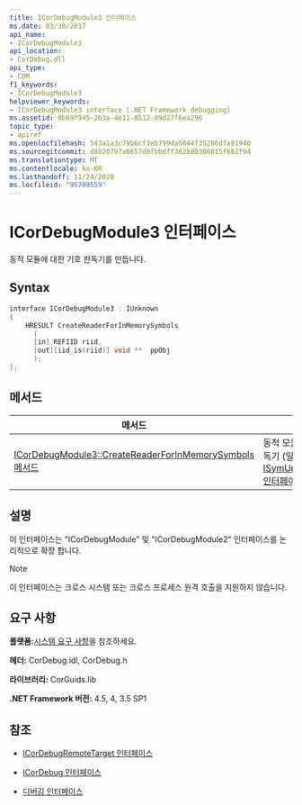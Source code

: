 ```yaml
---
title: ICorDebugModule3 인터페이스
ms.date: 03/30/2017
api_name:
- ICorDebugModule3
api_location:
- CorDebug.dll
api_type:
- COM
f1_keywords:
- ICorDebugModule3
helpviewer_keywords:
- ICorDebugModule3 interface [.NET Framework debugging]
ms.assetid: 0b69f945-263a-4e11-8512-89d27f6ea296
topic_type:
- apiref
ms.openlocfilehash: 543a1a3c79b6cf3eb799da5844f35286dfa91940
ms.sourcegitcommit: d8020797a6657d0fbbdff362b80300815f682f94
ms.translationtype: MT
ms.contentlocale: ko-KR
ms.lasthandoff: 11/24/2020
ms.locfileid: "95709559"
---
```

# <a name="icordebugmodule3-interface"></a>ICorDebugModule3 인터페이스

동적 모듈에 대한 기호 판독기를 만듭니다.  
  
## <a name="syntax"></a>Syntax  
  
```cpp  
interface ICorDebugModule3 : IUnknown  
{  
    HRESULT CreateReaderForInMemorySymbols  
      (  
      [in] REFIID riid,  
      [out][iid_is(riid)] void **  ppObj  
      );  
};  
```  
  
## <a name="methods"></a>메서드  
  
|메서드|설명|  
|------------|-----------------|  
|[ICorDebugModule3::CreateReaderForInMemorySymbols 메서드](icordebugmodule3-createreaderforinmemorysymbols-method.md)|동적 모듈에 대 한 기호 판독기 (일반적으로 [ISymUnmanagedReader 인터페이스](../diagnostics/isymunmanagedreader-interface.md))를 만듭니다.|  
  
## <a name="remarks"></a>설명  

 이 인터페이스는 "ICorDebugModule" 및 "ICorDebugModule2" 인터페이스를 논리적으로 확장 합니다.  
  
> [!NOTE]
> 이 인터페이스는 크로스 시스템 또는 크로스 프로세스 원격 호출을 지원하지 않습니다.  
  
## <a name="requirements"></a>요구 사항  

 **플랫폼:**[시스템 요구 사항](../../get-started/system-requirements.md)을 참조하세요.  
  
 **헤더:** CorDebug.idl, CorDebug.h  
  
 **라이브러리:** CorGuids.lib  
  
 **.NET Framework 버전:** 4.5, 4, 3.5 SP1
  
## <a name="see-also"></a>참조

- [ICorDebugRemoteTarget 인터페이스](icordebugremotetarget-interface.md)
- [ICorDebug 인터페이스](icordebug-interface.md)

- [디버깅 인터페이스](debugging-interfaces.md)
